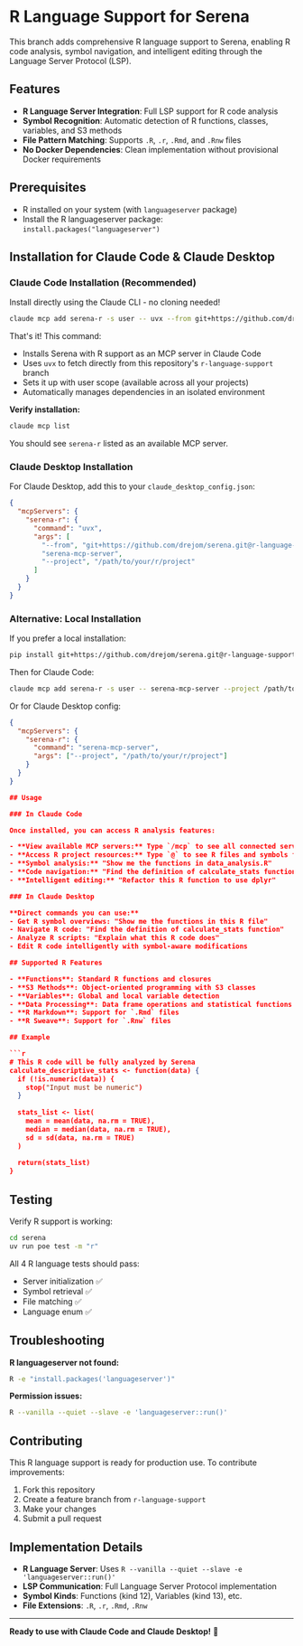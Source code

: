 # R Language Support for Serena

This branch adds comprehensive R language support to Serena, enabling R code analysis, symbol navigation, and intelligent editing through the Language Server Protocol (LSP).

## Features

- **R Language Server Integration**: Full LSP support for R code analysis
- **Symbol Recognition**: Automatic detection of R functions, classes, variables, and S3 methods
- **File Pattern Matching**: Supports `.R`, `.r`, `.Rmd`, and `.Rnw` files
- **No Docker Dependencies**: Clean implementation without provisional Docker requirements

## Prerequisites

- R installed on your system (with `languageserver` package)
- Install the R languageserver package: `install.packages("languageserver")`

## Installation for Claude Code & Claude Desktop

### Claude Code Installation (Recommended)

Install directly using the Claude CLI - no cloning needed!

```bash
claude mcp add serena-r -s user -- uvx --from git+https://github.com/drejom/serena.git@r-language-support serena-mcp-server --project /path/to/your/r/project
```

That's it! This command:
- Installs Serena with R support as an MCP server in Claude Code
- Uses `uvx` to fetch directly from this repository's `r-language-support` branch
- Sets it up with user scope (available across all your projects)
- Automatically manages dependencies in an isolated environment

**Verify installation:**
```bash
claude mcp list
```

You should see `serena-r` listed as an available MCP server.

### Claude Desktop Installation

For Claude Desktop, add this to your `claude_desktop_config.json`:

```json
{
  "mcpServers": {
    "serena-r": {
      "command": "uvx",
      "args": [
        "--from", "git+https://github.com/drejom/serena.git@r-language-support",
        "serena-mcp-server",
        "--project", "/path/to/your/r/project"
      ]
    }
  }
}
```

### Alternative: Local Installation

If you prefer a local installation:

```bash
pip install git+https://github.com/drejom/serena.git@r-language-support
```

Then for Claude Code:
```bash
claude mcp add serena-r -s user -- serena-mcp-server --project /path/to/your/r/project
```

Or for Claude Desktop config:
```json
{
  "mcpServers": {
    "serena-r": {
      "command": "serena-mcp-server",
      "args": ["--project", "/path/to/your/r/project"]
    }
  }
}

## Usage

### In Claude Code

Once installed, you can access R analysis features:

- **View available MCP servers:** Type `/mcp` to see all connected servers
- **Access R project resources:** Type `@` to see R files and symbols from your project
- **Symbol analysis:** "Show me the functions in data_analysis.R"
- **Code navigation:** "Find the definition of calculate_stats function"
- **Intelligent editing:** "Refactor this R function to use dplyr"

### In Claude Desktop

**Direct commands you can use:**
- Get R symbol overviews: "Show me the functions in this R file"
- Navigate R code: "Find the definition of calculate_stats function"  
- Analyze R scripts: "Explain what this R code does"
- Edit R code intelligently with symbol-aware modifications

## Supported R Features

- **Functions**: Standard R functions and closures
- **S3 Methods**: Object-oriented programming with S3 classes
- **Variables**: Global and local variable detection
- **Data Processing**: Data frame operations and statistical functions
- **R Markdown**: Support for `.Rmd` files
- **R Sweave**: Support for `.Rnw` files

## Example

```r
# This R code will be fully analyzed by Serena
calculate_descriptive_stats <- function(data) {
  if (!is.numeric(data)) {
    stop("Input must be numeric")
  }
  
  stats_list <- list(
    mean = mean(data, na.rm = TRUE),
    median = median(data, na.rm = TRUE),
    sd = sd(data, na.rm = TRUE)
  )
  
  return(stats_list)
}
```

## Testing

Verify R support is working:

```bash
cd serena
uv run poe test -m "r"
```

All 4 R language tests should pass:
- Server initialization ✅
- Symbol retrieval ✅  
- File matching ✅
- Language enum ✅

## Troubleshooting

**R languageserver not found:**
```bash
R -e "install.packages('languageserver')"
```

**Permission issues:**
```bash
R --vanilla --quiet --slave -e 'languageserver::run()'
```

## Contributing

This R language support is ready for production use. To contribute improvements:

1. Fork this repository
2. Create a feature branch from `r-language-support`
3. Make your changes
4. Submit a pull request

## Implementation Details

- **R Language Server**: Uses `R --vanilla --quiet --slave -e 'languageserver::run()'`
- **LSP Communication**: Full Language Server Protocol implementation
- **Symbol Kinds**: Functions (kind 12), Variables (kind 13), etc.
- **File Extensions**: `.R`, `.r`, `.Rmd`, `.Rnw`

---

**Ready to use with Claude Code and Claude Desktop!** 🎉